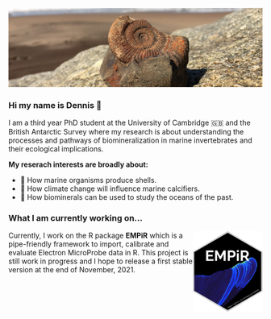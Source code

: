 ![](header.png)

### Hi my name is Dennis 👋
I am a third year PhD student at the University of Cambridge 🇬🇧 and the British Antarctic Survey where my research is about understanding the processes and pathways of biomineralization in marine invertebrates and their ecological implications. 

**My reserach interests are broadly about:**
- 🐚 How marine organisms produce shells.
- 🌊 How climate change will influence marine calcifiers.
- 💎 How biominerals can be used to study the oceans of the past.

### What I am currently working on...

<img src="https://github.com/dm807cam/EMPiR/blob/main/man/figures/logo.png" align="right"  height="160" /> 
Currently, I work on the R package <b>EMPiR</b> which is a pipe-friendly framework to import, calibrate and evaluate Electron MicroProbe data in R. This project is still work in progress and I hope to release a first stable version at the end of November, 2021. 
